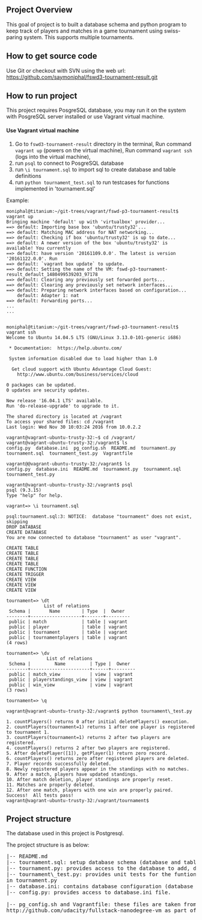 ## Project Overview
This goal of project is to built a database schema and python program to keep
track of players and matches in a game tournament using swiss-paring system.
This supports multiple tournaments.

## How to get source code
Use Git or checkout with SVN using the web url:
https://github.com/saymoniphal/fswd3-tournament-result.git

## How to run project
This project requires PosgreSQL database, you may run it on the system with
PosgreSQL server installed or use Vagrant virtual machine.

#### Use Vagrant virtual machine

1. Go to ```fswd3-tournament-result``` directory in the terminal,
Run command ```vagrant up``` (powers on the virtual machine),
Run command ```vagrant ssh``` (logs into the virtual machine),
2. run ```psql``` to connect to PosgreSQL database
3. run ```\i tournament.sql``` to import sql to create database and table definitions
4. run ```python tournament_test.sql``` to run testcases for functions
implemented in 'tournament.sql'

Example:

```
moniphal@titanium:~/git-trees/vagrant/fswd-p3-tournament-result$ vagrant up
Bringing machine 'default' up with 'virtualbox' provider...
==> default: Importing base box 'ubuntu/trusty32'...
==> default: Matching MAC address for NAT networking...
==> default: Checking if box 'ubuntu/trusty32' is up to date...
==> default: A newer version of the box 'ubuntu/trusty32' is available! You currently
==> default: have version '20161109.0.0'. The latest is version '20161122.0.0'. Run
==> default: `vagrant box update` to update.
==> default: Setting the name of the VM: fswd-p3-tournament-result_default_1480499539203_97178
==> default: Clearing any previously set forwarded ports...
==> default: Clearing any previously set network interfaces...
==> default: Preparing network interfaces based on configuration...
    default: Adapter 1: nat
==> default: Forwarding ports...
...
...
```

```

moniphal@titanium:~/git-trees/vagrant/fswd-p3-tournament-result$ vagrant ssh
Welcome to Ubuntu 14.04.5 LTS (GNU/Linux 3.13.0-101-generic i686)

 * Documentation:  https://help.ubuntu.com/

 System information disabled due to load higher than 1.0

  Get cloud support with Ubuntu Advantage Cloud Guest:
    http://www.ubuntu.com/business/services/cloud

0 packages can be updated.
0 updates are security updates.

New release '16.04.1 LTS' available.
Run 'do-release-upgrade' to upgrade to it.

The shared directory is located at /vagrant
To access your shared files: cd /vagrant
Last login: Wed Nov 30 10:03:24 2016 from 10.0.2.2

```

```
vagrant@vagrant-ubuntu-trusty-32:~$ cd /vagrant/
vagrant@vagrant-ubuntu-trusty-32:/vagrant$ ls
config.py  database.ini  pg_config.sh  README.md  tournament.py  tournament.sql  tournament_test.py  Vagrantfile

vagrant@@vagrant-ubuntu-trusty-32:/vagrant$ ls
config.py  database.ini  README.md  tournament.py  tournament.sql  tournament_test.py

vagrant@vagrant-ubuntu-trusty-32:/vagrant$ psql
psql (9.3.15)
Type "help" for help.

vagrant=> \i tournament.sql

psql:tournament.sql:3: NOTICE:  database "tournament" does not exist, skipping
DROP DATABASE
CREATE DATABASE
You are now connected to database "tournament" as user "vagrant".

CREATE TABLE
CREATE TABLE
CREATE TABLE
CREATE TABLE
CREATE FUNCTION
CREATE TRIGGER
CREATE VIEW
CREATE VIEW
CREATE VIEW

tournament=> \dt
              List of relations
 Schema |       Name        | Type  |  Owner  
--------+-------------------+-------+---------
 public | match             | table | vagrant
 public | player            | table | vagrant
 public | tournament        | table | vagrant
 public | tournamentplayers | table | vagrant
(4 rows)

tournament=> \dv
               List of relations
 Schema |         Name         | Type |  Owner  
--------+----------------------+------+---------
 public | match_view           | view | vagrant
 public | playerstandings_view | view | vagrant
 public | win_view             | view | vagrant
(3 rows)

tournament=> \q

```

```
vagrant@vagrant-ubuntu-trusty-32:/vagrant$ python tournament\_test.py 

1. countPlayers() returns 0 after initial deletePlayers() execution.
2. countPlayers(tournament=1) returns 1 after one player is registered to tournament 1.
3. countPlayers(tournament=1) returns 2 after two players are registered.
4. countPlayers() returns 2 after two players are registered.
5. After deletePlayer([1]), getPlayer(1) return zero record.
6. countPlayers() returns zero after registered players are deleted.
7. Player records successfully deleted.
8. Newly registered players appear in the standings with no matches.
9. After a match, players have updated standings.
10. After match deletion, player standings are properly reset.
11. Matches are properly deleted.
12. After one match, players with one win are properly paired.
Success!  All tests pass!
vagrant@vagrant-ubuntu-trusty-32:/vagrant/tournament$ 
```

## Project structure
The database used in this project is Postgresql.

The project structure is as below:
<pre>
|-- README.md
|-- tournament.sql: setup database schema (database and tables definitions ) 
|-- tournament.py: provides access to the database to add, delete, query data
|-- tournament\_test.py: provides unit tests for the funtionality implemented
in tournament.py
|-- database.ini: contains database configuration (database name)
|-- config.py: provides access to database.ini file.

|-- pg_config.sh and Vagrantfile: these files are taken from
http://github.com/udacity/fullstack-nanodegree-vm as part of Udacity course.
</pre>
